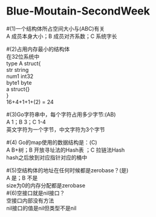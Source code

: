 # Blue-Moutain-SecondWeek  
#(1)一个结构体所占空间大小与(ABC)有关  
  A 成员本身大小；B 成员对齐系数；C 系统字长  

#(2)占用内存最小的结构体  
在32位系统中  
type A struct{  
  str string  
  num1 int32  
  byte1 byte  
  a struct{}  
}  
16+4+1+1+(2) = 24  

#(3)Go字符串中，每个字符占用多少字节:(AB)  
A 1；B 3；C 1-4  
英文字符为一个字节，中文字符为3个字节  

#(4) Go的map使用的数据结构是：(C)  
  A B+树；B 开放寻址法的Hash表 ；C 拉链法Hash  
hash之后放到对应指针对应的桶中  

#(5)空结构体的地址在任何时候都是zerobase？(是)  
  A 是；B 不是  
  size为0的内存分配都是zerobase  
#(6)空接口就是nil接口？  
  空接口内部没有方法  
  nil接口的值是nil但类型不是nil  
  
